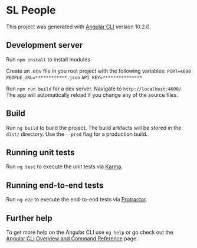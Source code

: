 # SL People

This project was generated with [Angular CLI](https://github.com/angular/angular-cli) version 10.2.0.

## Development server
Run `npm install` to install modules

Create an .env file in you root project with the following variables:
`PORT=4600`
`PEOPLE_URL=************.json`
`API_KEY=***************`

Run `npm run build` for a dev server. Navigate to `http://localhost:4600/`. The app will automatically reload if you change any of the source files.

## Build

Run `ng build` to build the project. The build artifacts will be stored in the `dist/` directory. Use the `--prod` flag for a production build.

## Running unit tests

Run `ng test` to execute the unit tests via [Karma](https://karma-runner.github.io).

## Running end-to-end tests

Run `ng e2e` to execute the end-to-end tests via [Protractor](http://www.protractortest.org/).

## Further help

To get more help on the Angular CLI use `ng help` or go check out the [Angular CLI Overview and Command Reference](https://angular.io/cli) page.
